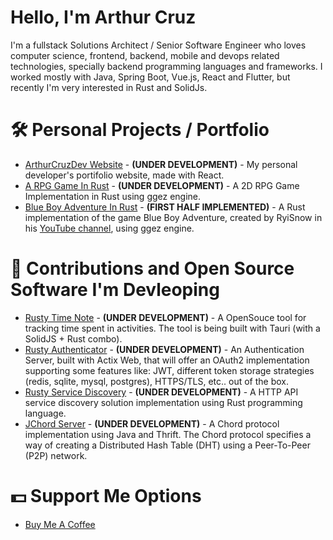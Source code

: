 # Hello, I'm Arthur Cruz
I'm a fullstack Solutions Architect / Senior Software Engineer who loves computer science, frontend, backend, mobile and devops related technologies, specially backend programming languages and frameworks. I worked mostly with Java, Spring Boot, Vue.js, React and Flutter, but recently I'm very interested in Rust and SolidJs.

# 🛠️ Personal Projects / Portfolio
* [ArthurCruzDev Website](https://github.com/ArthurCruzDev/arthurcruzdev-website) - **(UNDER DEVELOPMENT)** - My personal developer's portifolio website, made with React. 
* [A RPG Game In Rust](https://github.com/ArthurCruzDev/rpg_game_rust) - **(UNDER DEVELOPMENT)** - A 2D RPG Game Implementation in Rust using ggez engine.
* [Blue Boy Adventure In Rust](https://github.com/ArthurCruzDev/blue_boy_adventure_rust) - **(FIRST HALF IMPLEMENTED)** - A Rust implementation of the game Blue Boy Adventure, created by RyiSnow in his [YouTube channel](https://www.youtube.com/@RyiSnow), using ggez engine.
  
# 🤝 Contributions and Open Source Software I'm Devleoping
* [Rusty Time Note](https://github.com/ArthurCruzDev/rusty_time_note_desktop) - **(UNDER DEVELOPMENT)** - A OpenSouce tool for tracking time spent in activities. The tool is being built with Tauri (with a SolidJS + Rust combo). 
* [Rusty Authenticator](https://github.com/ArthurCruzDev/rusty_authenticator) - **(UNDER DEVELOPMENT)** - An Authentication Server, built with Actix Web, that will offer an OAuth2 implementation supporting some features like: JWT, different token storage strategies (redis, sqlite, mysql, postgres), HTTPS/TLS, etc.. out of the box. 
* [Rusty Service Discovery](https://github.com/ArthurCruzDev/rusty-service-discovery) - **(UNDER DEVELOPMENT)** - A HTTP API service discovery solution implementation using Rust programming language.
* [JChord Server](https://github.com/ArthurCruzDev/jchord) - **(UNDER DEVELOPMENT)** - A Chord protocol implementation using Java and Thrift. The Chord protocol specifies a way of creating a Distributed Hash Table (DHT) using a Peer-To-Peer (P2P) network.

# 💵 Support Me Options
* [Buy Me A Coffee](https://www.buymeacoffee.com/devArthurCruz)
